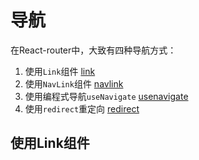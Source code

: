 # 导航

在React-router中，大致有四种导航方式：

1. 使用`Link`组件 [link](./apis/link)
2. 使用`NavLink`组件 [navlink](./apis/navlink)
3. 使用编程式导航`useNavigate` [usenavigate](./hooks/useNavigate)
4. 使用`redirect`重定向 [redirect](./apis/redirect)

## 使用Link组件







